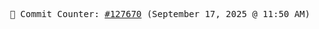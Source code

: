 <p align="center">
    <samp>
        📮 Commit Counter: <a href="https://github.com/Javascript-void0/Javascript-void0/commits/main">#127670</a> (September 17, 2025 @ 11:50 AM)
    </samp>
</p>